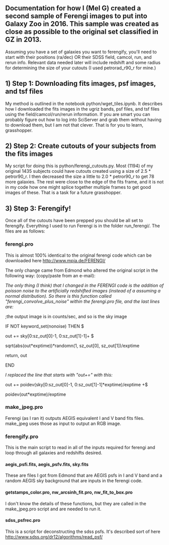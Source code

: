 ## Documentation for how I (Mel G) created a second sample of Ferengi images to put into Galaxy Zoo in 2016. This sample was created as close as possible to the original set classified in GZ in 2013. 

Assuming you have a set of galaxies you want to ferengify, you'll need to start with their positions (ra/dec) OR their SDSS field, camcol, run, and rerun info. Relevant data needed later will include redshift and some radius for determining the size of your cutouts (I used petrorad_r90_r for mine.) 

## 1) Step 1: Downloading fits images, psf images, and tsf files
My method is outlined in the notebook python/wget_tiles.ipynb. It describes how I downloaded the fits images in the ugriz bands, psf files, and tsf files using the field/camcol/run/rerun information. If you are smart you can probably figure out how to log into SciServer and grab them without having to download them, but I am not that clever. That is for you to learn, grasshopper.


## 2) Step 2: Create cutouts of your subjects from the fits images
My script for doing this is python/ferengi_cutouts.py. Most (1194) of my original 1435 subjects could have cutouts created using a size of 2.5 * petror90_r. I then decreased the size a little to 2.0 * petror90_r to get 78 more galaxies. The rest were close to the edge of the fits frame, and it is not in my code how one might splice together multiple frames to get good images of these. That is a task for a future grasshopper. 


## 3) Step 3: Ferengify!

Once all of the cutouts have been prepped you should be all set to ferengify. Everything I used to run Ferengi is in the folder run_ferengi/. The files are as follows:

### ferengi.pro 
This is almost 100% identical to the original ferengi code which can be downloaded here http://www.mpia.de/FERENGI/

The only change came from Edmond who altered the original script in the following way: (copy/paste from an e-mail):

*The only thing (I think) that I changed in the FERENGI code is the addition of poisson noise to the artificially redshifted images (instead of a assuming a normal distribution). So there is this function called "ferengi_convolve_plus_noise" within the ferengi.pro file, and the last lines are:*

;the output image is in counts/sec, and so is the sky image

IF NOT keyword_set(nonoise) THEN $
   
out += sky[0:sz_out[0]-1, 0:sz_out[1]-1]+ $
   
sqrt(abs(out*exptime))*randomn(1, sz_out[0], sz_out[1])/exptime
           
   return, out
   
END

*I replaced the line that starts with "out+=" with this:*

out += poidev(sky[0:sz_out[0]-1, 0:sz_out[1]-1]*exptime)/exptime +$

poidev(out*exptime)/exptime


### make_jpeg.pro
Ferengi (as I ran it) outputs AEGIS equivalent I and V band fits files. make_jpeg uses those as input to output an RGB image. 

### ferengify.pro
This is the main script to read in all of the inputs required for ferengi and loop through all galaxies and redshifts desired. 

#### aegis_psfi.fits, aegis_psfv.fits, sky.fits
These are files I got from Edmond that are AEGIS psfs in I and V band and a random AEGIS sky background that are inputs in the ferengi code.

#### getstamps_color.pro, nw_arcsinh_fit.pro, nw_fit_to_box.pro
I don't know the details of these functions, but they are called in the make_jpeg.pro script and are needed to run it. 

#### sdss_psfrec.pro 
This is a script for deconstructing the sdss psfs. It's described sort of here http://www.sdss.org/dr12/algorithms/read_psf/



